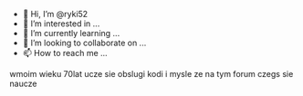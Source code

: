 - 👋 Hi, I’m @ryki52
- 👀 I’m interested in ...
- 🌱 I’m currently learning ...
- 💞️ I’m looking to collaborate on ...
- 📫 How to reach me ...

<!---
ryki52/ryki52 is a ✨ special ✨ repository because its `README.md` (this file) appears on your GitHub profile.
You can click the Preview link to take a look at your changes.
--->
wmoim wieku  70lat  ucze sie obslugi kodi i mysle ze na tym forum czegs  sie naucze
